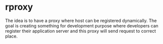 # rproxy
The idea is to have a proxy where host can be registered dynamically. 
The goal is creating something for development purpose where developers can
register their application server and this proxy will send request to correct place.
